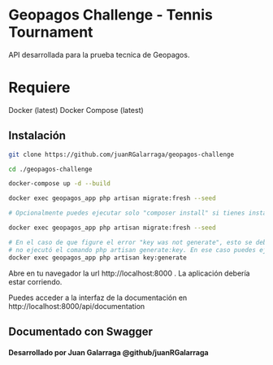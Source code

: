 # Geopagos Challenge - Tennis Tournament

API desarrollada para la prueba tecnica de Geopagos.

# Requiere

Docker (latest)
Docker Compose (latest)

## Instalación

```bash
git clone https://github.com/juanRGalarraga/geopagos-challenge

cd ./geopagos-challenge

docker-compose up -d --build

docker exec geopagos_app php artisan migrate:fresh --seed

# Opcionalmente puedes ejecutar solo "composer install" si tienes instalado composer en tu máquina

docker exec geopagos_app php artisan migrate:fresh --seed

# En el caso de que figure el error "key was not generate", esto se debe a que por algún motivo Docker
# no ejecutó el comando php artisan generate:key. En ese caso puedes ejecutarlo de la siguiente forma:
docker exec geopagos_app php artisan key:generate


```

Abre en tu navegador la url http://localhost:8000 . La aplicación debería estar corriendo.

Puedes acceder a la interfaz de la documentación en http://localhost:8000/api/documentation

## Documentado con Swagger

#### Desarrollado por Juan Galarraga @github/juanRGalarraga